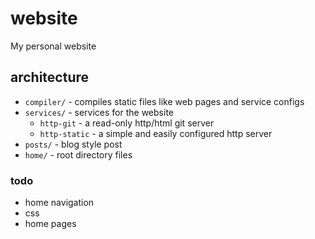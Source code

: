 # website

My personal website

## architecture

* `compiler/` - compiles static files like web pages and service configs
* `services/` - services for the website
	* `http-git` - a read-only http/html git server
	* `http-static` - a simple and easily configured http server
* `posts/` - blog style post
* `home/` - root directory files

### todo
* home navigation
* css
* home pages
